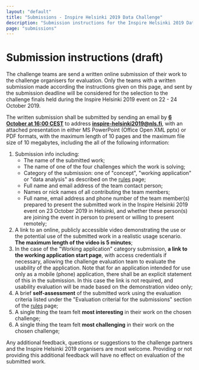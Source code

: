 ```yaml
---
layout: "default"
title: "Submissions - Inspire Helsinki 2019 Data Challenge"
description: "Submission instructions for the Inspire Helsinki 2019 Data Challenge competition"
page: "submissions"
---
```

# Submission instructions (draft)

 The challenge teams are send a written online submission of their work to the challenge organisers for evaluation. Only the teams with a written submission made according the instructions given on this page, and sent by the submission deadline will be considered for the selection to the challenge finals held during the Inspire Helsinki 2019 event on 22 - 24 October 2019.

 The written submission shall be submitted by sending an email by **[6 October at 16:00 CEST](https://www.timeanddate.com/worldclock/fixedtime.html?msg=Inspire+Helsinki+2019+Data+Challenge+submission+deadline&iso=20191006T16&p1=48)** to address <span style="white-space: nowrap">**inspire-helsinki2019@nls.fi**</span>, with an attached presentation in either MS PowerPoint (Office Open XML pptx) or PDF formats, with the maximum length of 10 pages and the maximum file size of 10 megabytes, including the all of the following information:

1. Submission info including:
   * The name of the submitted work;
   * The name of one of the four challenges which the work is solving;
   * Category of the submission: one of "concept", "working application" or "data analysis" as described on the [rules](/rules.html) page;
   * Full name and email address of the team contact person;
   * Names or nick names of all contributing the team members;
   * Full name, email address and phone number of the team member(s) prepared to present the submitted work in the Inspire Helsinki 2019 event on 23 October 2019 in Helsinki, and whether these person(s) are joining the event in person to present or willing to present remotely;
1. A link to an online, publicly accessible video demonstrating the use or the potential use of the submitted work in a realistic usage scenario. **The maximum length of the video is 5 minutes**;
1. In the case of the "Working application" category submission, **a link to the working application start page**, with access credentials if necessary, allowing the challenge evaluation team to evaluate the usability of the application. Note that for an application intended for use only as a mobile (phone) application, there shall be an explicit statement of this in the submission. In this case the link is not required, and usability evaluation will be made based on the demonstration video only;
1. A brief **self-assessment** of the submitted work using the evaluation criteria listed under the "Evaluation criterial for the submissions" section of the [rules](/rules.html#5-evaluation-criterial-for-the-submissions) page;
1. A single thing the team felt **most interesting** in their work on the chosen challenge;  
1. A single thing the team felt **most challenging** in their work on the chosen challenge;

Any additional feedback, questions or suggestions to the challenge partners and the Inspire Helsinki 2019 organisers are most welcome. Providing or not providing this additional feedback will have no effect on evaluation of the submitted work.
